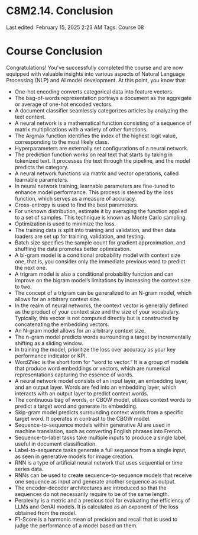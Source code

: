 # C8M2.14. Conclusion

Last edited: February 15, 2025 2:23 AM
Tags: Course 08

# Course Conclusion

Congratulations! You've successfully completed the course and are now equipped with valuable insights into various aspects of Natural Language Processing (NLP) and AI model development. At this point, you know that:

- One-hot encoding converts categorical data into feature vectors.
- The bag-of-words representation portrays a document as the aggregate or average of one-hot encoded vectors.
- A document classifier seamlessly categorizes articles by analyzing the text content.
- A neural network is a mathematical function consisting of a sequence of matrix multiplications with a variety of other functions.
- The Argmax function identifies the index of the highest logit value, corresponding to the most likely class.
- Hyperparameters are externally set configurations of a neural network.
- The prediction function works on real text that starts by taking in tokenized text. It processes the text through the pipeline, and the model predicts the category.
- A neural network functions via matrix and vector operations, called learnable parameters.
- In neural network training, learnable parameters are fine-tuned to enhance model performance. This process is steered by the loss function, which serves as a measure of accuracy.
- Cross-entropy is used to find the best parameters.
- For unknown distribution, estimate it by averaging the function applied to a set of samples. This technique is known as Monte Carlo sampling.
- Optimization is used to minimize the loss.
- The training data is split into training and validation, and then data loaders are set up for training, validation, and testing.
- Batch size specifies the sample count for gradient approximation, and shuffling the data promotes better optimization.
- A bi-gram model is a conditional probability model with context size one, that is, you consider only the immediate previous word to predict the next one.
- A trigram model is also a conditional probability function and can improve on the bigram model’s limitations by increasing the context size to two.
- The concept of a trigram can be generalized to an N-gram model, which allows for an arbitrary context size.
- In the realm of neural networks, the context vector is generally defined as the product of your context size and the size of your vocabulary. Typically, this vector is not computed directly but is constructed by concatenating the embedding vectors.
- An N-gram model allows for an arbitrary context size.
- The n-gram model predicts words surrounding a target by incrementally shifting as a sliding window.
- In training the model, prioritize the loss over accuracy as your key performance indicator or KPI.
- Word2Vec is the short form for “word to vector.” It is a group of models that produce word embeddings or vectors, which are numerical representations capturing the essence of words.
- A neural network model consists of an input layer, an embedding layer, and an output layer. Words are fed into an embedding layer, which interacts with an output layer to predict context words.
- The continuous bag of words, or CBOW model, utilizes context words to predict a target word and generate its embedding.
- Skip-gram model predicts surrounding context words from a specific target word. It operates in contrast to the CBOW model.
- Sequence-to-sequence models within generative AI are used in machine translation, such as converting English phrases into French.
- Sequence-to-label tasks take multiple inputs to produce a single label, useful in document classification.
- Label-to-sequence tasks generate a full sequence from a single input, as seen in generative models for image creation.
- RNN is a type of artificial neural network that uses sequential or time series data.
- RNNs can be used to create sequence-to-sequence models that receive one sequence as input and generate another sequence as output.
- The encoder-decoder architectures are introduced so that the sequences do not necessarily require to be of the same length.
- Perplexity is a metric and a precious tool for evaluating the efficiency of LLMs and GenAI models. It is calculated as an exponent of the loss obtained from the model.
- F1-Score is a harmonic mean of precision and recall that is used to judge the performance of a model based on them.